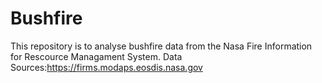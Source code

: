# Bushfire
This repository is to analyse bushfire data from the Nasa Fire Information for Rescource Managament System. 
Data Sources:https://firms.modaps.eosdis.nasa.gov
